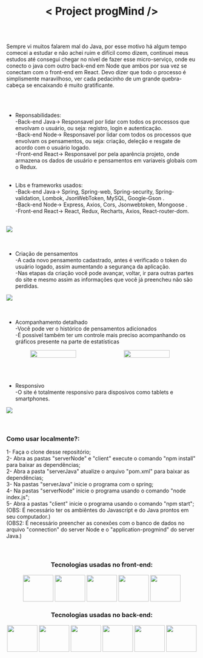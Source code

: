<h1  align="center">< Project progMind /></h1>

 <br>
 <br>
 
 
Sempre vi muitos falarem mal do Java, por esse motivo há algum tempo comecei a estudar e não achei ruim e difícil como dizem, continuei meus estudos até consegui chegar no nível de fazer esse micro-serviço, onde eu conecto o java com outro back-end em Node que ambos por sua vez se conectam com o front-end em React. Devo dizer que todo o processo é simplismente maravilhoso, ver cada pedacinho de um grande quebra-cabeça se encaixando é muito gratificante.

<br/>
<br/>

* Reponsabilidades:<br/>
-Back-end Java-> Responsavel por lidar com todos os processos que envolvam o usuário, ou seja: registro, login e autenticação.<br/>
-Back-end Node-> Responsavel por lidar com todos os processos que envolvam os pensamentos, ou seja: criação, deleção e resgate de acordo com o usuário logado.<br/>
-Front-end React-> Responsavel por pela aparência projeto, onde armazena os dados de usuário e pensamentos em variaveis globais com o Redux.<br/><br/>
 
 
 * Libs e frameworks usados:<br/>
 -Back-end Java-> Spring, Spring-web, Spring-security, Spring-validation, Lombok, JsonWebToken, MySQL, Google-Gson .<br/>
-Back-end Node-> Express, Axios, Cors, Jsonwebtoken, Mongoose .<br/>
-Front-end React-> React, Redux, Recharts, Axios, React-router-dom.<br/><br/>


 <img src="https://user-images.githubusercontent.com/104663666/218266460-5e07a9b1-19cd-40d4-8045-913350782627.gif"/>
<br/><br/><br/>
 
 
 
  


* Criação de pensamentos<br/>
-A cada novo pensamento cadastrado, antes é verificado o token do usuário logado, assim aumentando a segurança da aplicação.<br/>
-Nas etapas da criação você pode avançar, voltar, ir para outras partes do site e mesmo assim as informações que você já preencheu não são perdidas.<br/>
 <img src="https://user-images.githubusercontent.com/104663666/218268435-5f74ca18-5669-42ad-8b64-c0ac8d459fc2.gif"/>
<br/><br/><br/>






* Acompanhamento detalhado<br/>
-Você pode ver o histórico de pensamentos adicionados<br/>
-É possivel também ter um controle mais preciso acompanhando os gráficos presente na parte de estatísticas<br/>
 <div align="center" style="display: flex">
 <img width="49%" src="https://user-images.githubusercontent.com/104663666/218268862-5d8c5a25-4f4a-42d1-a532-8593a6c6570b.png"/>
 <img width="49%" src="https://user-images.githubusercontent.com/104663666/218268879-b3f3ada5-f3be-4edc-8ca0-1c08aaabd10a.gif"/>
  </div>
<br/><br/><br/>


* Responsivo<br/>
-O site é totalmente responsivo para disposivos como tablets e smartphones.<br/>
<img src="https://user-images.githubusercontent.com/104663666/222977989-a34b83de-9f8e-4896-8529-0b3427275b51.gif"/>
<br/><br/><br/>





<h3>Como usar localmente?:</h3>
1- Faça o clone desse repositório;<br/>
2- Abra as pastas "serverNode" e "client" execute o comando "npm install" para baixar as dependências;<br/>
2- Abra a pasta "serverJava" atualize o arquivo "pom.xml" para baixar as dependências;<br/>
3- Na pastas "serverJava" inicie o programa com o spring;<br/>
4- Na pastas "serverNode" inicie o programa usando o comando "node index.js";<br/>
5- Abra a pastas "client" inicie o programa usando o comando "npm start";<br/>
(OBS: É necessário ter os ambiêntes do Javascript e do Java prontos em seu computador.)<br/>
(OBS2: É necessário preencher as conexões com o banco de dados no arquivo "connection" do server Node e o "application-progmind" do server Java.)
   
  
 <br>
 <br/><br/>
<div align="center">
<h3>Tecnologias usadas no front-end:</h3>
 
 <div>
 <img height="70" width="80" src="https://cdn.jsdelivr.net/gh/devicons/devicon/icons/html5/html5-original.svg" />
 <img height="70" width="80" src="https://cdn.jsdelivr.net/gh/devicons/devicon/icons/css3/css3-original.svg" />
 <img height="70" width="80" src="https://cdn.jsdelivr.net/gh/devicons/devicon/icons/javascript/javascript-plain.svg" />
 <img height="70" width="80" src="https://cdn.jsdelivr.net/gh/devicons/devicon/icons/react/react-original.svg" />
 <img height="70" width="80" src="https://cdn.jsdelivr.net/gh/devicons/devicon/icons/redux/redux-original.svg" /> 
 </div>
 
 
 <h3>Tecnologias usadas no back-end:</h3>
 
 <div>
 <img height="70" width="80" src="https://cdn.jsdelivr.net/gh/devicons/devicon/icons/nodejs/nodejs-original.svg" />
  <img height="70" width="80" src="https://cdn.jsdelivr.net/gh/devicons/devicon/icons/express/express-original-wordmark.svg" />
  <img height="70" width="80" src="https://cdn.jsdelivr.net/gh/devicons/devicon/icons/java/java-original.svg" />
  <img height="70" width="80" src="https://cdn.jsdelivr.net/gh/devicons/devicon/icons/spring/spring-original.svg" />
  <img height="70" width="80" src="https://cdn.jsdelivr.net/gh/devicons/devicon/icons/mongodb/mongodb-original.svg" />
  <img height="70" width="80" src="https://cdn.jsdelivr.net/gh/devicons/devicon/icons/mysql/mysql-original-wordmark.svg" />
  
 </div>
 
 
 
 
 
 
 </div>
